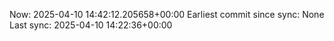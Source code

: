 Now: 2025-04-10 14:42:12.205658+00:00 Earliest commit since sync: None Last sync: 2025-04-10 14:22:36+00:00
